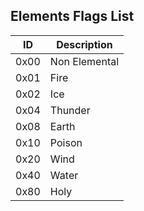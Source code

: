 ## Elements Flags List

| ID      | Description |
| ---- |--------------- |
| 0x00 | Non Elemental  |
| 0x01 | Fire           |
| 0x02 | Ice            |
| 0x04 | Thunder        |
| 0x08 | Earth          |
| 0x10 | Poison         |
| 0x20 | Wind           |
| 0x40 | Water          |
| 0x80 | Holy           |